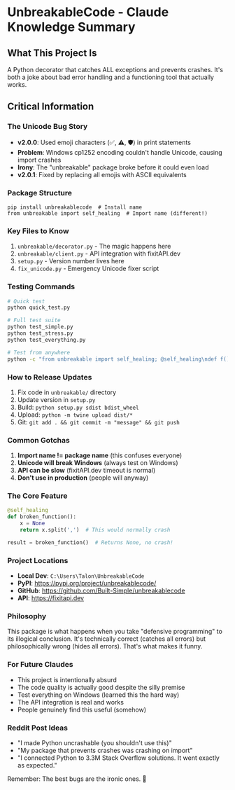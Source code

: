 # UnbreakableCode - Claude Knowledge Summary

## What This Project Is
A Python decorator that catches ALL exceptions and prevents crashes. It's both a joke about bad error handling and a functioning tool that actually works.

## Critical Information

### The Unicode Bug Story
- **v2.0.0**: Used emoji characters (✅, ⚠️, 🛡️) in print statements
- **Problem**: Windows cp1252 encoding couldn't handle Unicode, causing import crashes
- **Irony**: The "unbreakable" package broke before it could even load
- **v2.0.1**: Fixed by replacing all emojis with ASCII equivalents

### Package Structure
```
pip install unbreakablecode  # Install name
from unbreakable import self_healing  # Import name (different!)
```

### Key Files to Know
1. `unbreakable/decorator.py` - The magic happens here
2. `unbreakable/client.py` - API integration with fixitAPI.dev
3. `setup.py` - Version number lives here
4. `fix_unicode.py` - Emergency Unicode fixer script

### Testing Commands
```bash
# Quick test
python quick_test.py

# Full test suite
python test_simple.py
python test_stress.py
python test_everything.py

# Test from anywhere
python -c "from unbreakable import self_healing; @self_healing\ndef f(): return 1/0\nprint('Result:', f())"
```

### How to Release Updates
1. Fix code in `unbreakable/` directory
2. Update version in `setup.py`
3. Build: `python setup.py sdist bdist_wheel`
4. Upload: `python -m twine upload dist/*`
5. Git: `git add . && git commit -m "message" && git push`

### Common Gotchas
1. **Import name != package name** (this confuses everyone)
2. **Unicode will break Windows** (always test on Windows)
3. **API can be slow** (fixitAPI.dev timeout is normal)
4. **Don't use in production** (people will anyway)

### The Core Feature
```python
@self_healing
def broken_function():
    x = None
    return x.split(',')  # This would normally crash

result = broken_function()  # Returns None, no crash!
```

### Project Locations
- **Local Dev**: `C:\Users\Talon\UnbreakableCode`
- **PyPI**: https://pypi.org/project/unbreakablecode/
- **GitHub**: https://github.com/Built-Simple/unbreakablecode
- **API**: https://fixitapi.dev

### Philosophy
This package is what happens when you take "defensive programming" to its illogical conclusion. It's technically correct (catches all errors) but philosophically wrong (hides all errors). That's what makes it funny.

### For Future Claudes
- This project is intentionally absurd
- The code quality is actually good despite the silly premise
- Test everything on Windows (learned this the hard way)
- The API integration is real and works
- People genuinely find this useful (somehow)

### Reddit Post Ideas
- "I made Python uncrashable (you shouldn't use this)"
- "My package that prevents crashes was crashing on import"
- "I connected Python to 3.3M Stack Overflow solutions. It went exactly as expected."

Remember: The best bugs are the ironic ones. 🐛